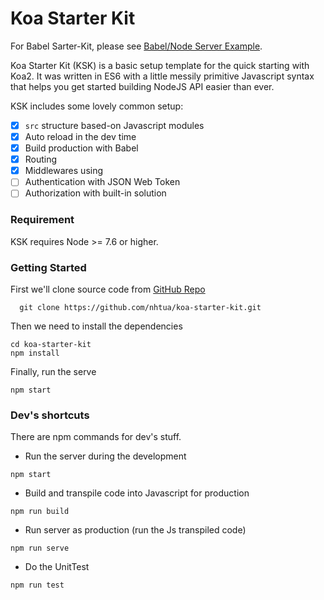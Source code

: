 # Koa Starter Kit
For Babel Sarter-Kit, please see [Babel/Node Server Example](https://github.com/babel/example-node-server).

Koa Starter Kit (KSK) is a basic setup template for the quick starting with Koa2. It was written in ES6 with a little messily primitive Javascript syntax that helps you get started building NodeJS API easier than ever.

KSK includes some lovely common setup:

- [x] `src` structure based-on Javascript modules
- [x] Auto reload in the dev time
- [x] Build production with Babel
- [x] Routing
- [x] Middlewares using
- [ ] Authentication with JSON Web Token 
- [ ] Authorization with built-in solution

### Requirement
KSK requires Node >= 7.6 or higher.

### Getting Started
First we'll clone source code from [GitHub Repo](https://github.com/nhtua/koa-starter-kit.git)

```shell
  git clone https://github.com/nhtua/koa-starter-kit.git
```

Then we need to install the dependencies

```shell
cd koa-starter-kit
npm install
```

Finally, run the serve

```shell
npm start
```

### Dev's shortcuts
There are npm commands for dev's stuff.

- Run the server during the development
```shell
npm start
```

- Build and transpile code into Javascript for production
```shell
npm run build
```

- Run server as production (run the Js transpiled code)
```shell
npm run serve
```

- Do the UnitTest
```shell
npm run test
```
